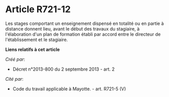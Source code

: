 # Article R721-12

Les stages comportant un enseignement dispensé en totalité ou en partie à distance donnent lieu, avant le début des travaux
du stagiaire, à l'élaboration d'un plan de formation établi par accord entre le directeur de l'établissement et le stagiaire.

**Liens relatifs à cet article**

_Créé par_:

  - Décret n°2013-800 du 2 septembre 2013 - art. 2

_Cité par_:

  - Code du travail applicable à Mayotte. - art. R721-5 (V)
